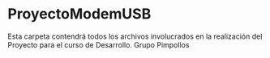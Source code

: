 # ProyectoModemUSB
Esta carpeta contendrá todos los archivos involucrados en la realización del Proyecto para el curso de Desarrollo. Grupo Pimpollos
